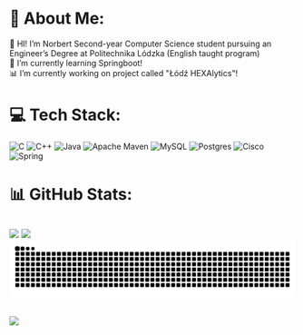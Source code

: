 # 💫 About Me:
🔭 HI! I’m Norbert Second-year Computer Science student pursuing an Engineer’s Degree at Politechnika  Lódzka (English taught
program)<br>
🌱 I’m currently learning Springboot!<br>
📊 I’m currently working on project called "Łódź HEXAlytics"!<br>

# 💻 Tech Stack:
![C](https://img.shields.io/badge/c-%2300599C.svg?style=for-the-badge&logo=c&logoColor=white) ![C++](https://img.shields.io/badge/c++-%2300599C.svg?style=for-the-badge&logo=c%2B%2B&logoColor=white) ![Java](https://img.shields.io/badge/java-%23ED8B00.svg?style=for-the-badge&logo=openjdk&logoColor=white) ![Apache Maven](https://img.shields.io/badge/Apache%20Maven-C71A36?style=for-the-badge&logo=Apache%20Maven&logoColor=white) ![MySQL](https://img.shields.io/badge/mysql-4479A1.svg?style=for-the-badge&logo=mysql&logoColor=white) ![Postgres](https://img.shields.io/badge/postgres-%23316192.svg?style=for-the-badge&logo=postgresql&logoColor=white) ![Cisco](https://img.shields.io/badge/cisco-%23049fd9.svg?style=for-the-badge&logo=cisco&logoColor=black) ![Spring](https://img.shields.io/badge/spring-%236DB33F.svg?style=for-the-badge&logo=spring&logoColor=white)
# 📊 GitHub Stats:

![](https://nirzak-streak-stats.vercel.app/?user=Nubet&theme=dark&hide_border=false)
![](https://github-readme-stats.vercel.app/api/top-langs/?username=Nubet&theme=dark&hide_border=false&include_all_commits=false&count_private=true&layout=compact)
![snake gif](https://github.com/Nubet/Nubet/blob/output/github-snake-dark.svg)
---
[![](https://visitcount.itsvg.in/api?id=Nubet&icon=0&color=0)](https://visitcount.itsvg.in)

